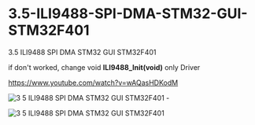 # 3.5-ILI9488-SPI-DMA-STM32-GUI-STM32F401
3.5 ILI9488 SPI DMA STM32 GUI STM32F401

if don't worked, change void **ILI9488_Init(void)** only Driver

https://www.youtube.com/watch?v=wAQasHDKodM

![3 5 ILI9488 SPI DMA STM32 GUI STM32F401 -](https://github.com/offpic/3.5-ILI9488-SPI-DMA-STM32-GUI-STM32F401/assets/31142397/ad4f0a4b-4513-491d-a8ef-78540e2e883d)

![3 5 ILI9488 SPI DMA STM32 GUI STM32F401](https://github.com/offpic/3.5-ILI9488-SPI-DMA-STM32-GUI-STM32F401/assets/31142397/c9fdfecc-43fa-4cc2-9666-fe9ae33848ce)
